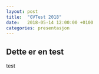 ```yaml
---
layout: post
title:  "GVTest 2018"
date:   2018-05-14 12:00:00 +0100
categories: presentasjon 
---
```


## Dette er en test

test

